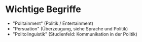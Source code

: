 # Wichtige Begriffe

- "Politainment" (Politik / Entertainment)
- "Persuation" (Überzeugung, siehe Sprache und Politik)
- "Politolinguistik" (Studienfeld: Kommunikation in der Politik)
